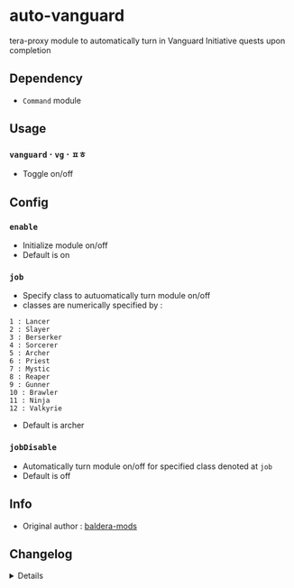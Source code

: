 # auto-vanguard
tera-proxy module to automatically turn in Vanguard Initiative quests upon completion

## Dependency
- `Command` module

## Usage
### `vanguard` · `vg` · `ㅍㅎ`
- Toggle on/off

## Config
### `enable`
- Initialize module on/off
- Default is on
### `job`
- Specify class to autuomatically turn module on/off
- classes are numerically specified by :
```0 : Warrior
1 : Lancer
2 : Slayer
3 : Berserker
4 : Sorcerer
5 : Archer
6 : Priest
7 : Mystic
8 : Reaper
9 : Gunner
10 : Brawler
11 : Ninja
12 : Valkyrie
```
- Default is archer
### `jobDisable`
- Automatically turn module on/off for specified class denoted at `job`
- Default is off

## Info
- Original author : [baldera-mods](https://github.com/baldera-mods)

## Changelog
<details>

    1.37
    - Added job disable option
    -- Added options to config.json accordingly
    1.36
    - Added auto-update support
    1.35
    - Added Battlegrounds support
    1.34
    - Updated font color
    1.33
    - Updated code aesthetics
    - Added personal class-specific auto enable/disable (commented out)
    1.32
    - Updated code
    - Added string function
    1.31
    - Updated code aesthetics
    1.30
    - Updated code aesthetics
    1.20
    - Removed protocol version restriction
    1.10
    - Personalized code aesthetics
    1.00
    - Initial fork

</details>
